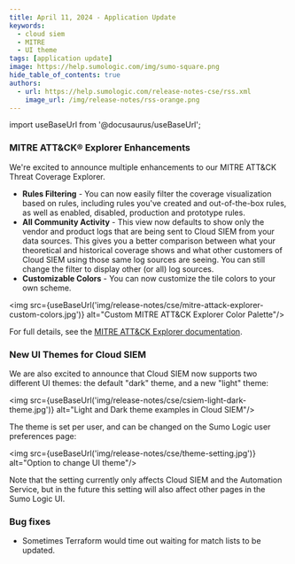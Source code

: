 ```yaml
---
title: April 11, 2024 - Application Update
keywords:
  - cloud siem
  - MITRE
  - UI theme
tags: [application update]
image: https://help.sumologic.com/img/sumo-square.png
hide_table_of_contents: true
authors:
  - url: https://help.sumologic.com/release-notes-cse/rss.xml
    image_url: /img/release-notes/rss-orange.png
---
```


import useBaseUrl from '@docusaurus/useBaseUrl';

### MITRE ATT&amp;CK&reg; Explorer Enhancements

We're excited to announce multiple enhancements to our MITRE ATT&amp;CK Threat Coverage Explorer.

* **Rules Filtering** - You can now easily filter the coverage visualization based on rules, including rules you've created and out-of-the-box rules, as well as enabled, disabled, production and prototype rules. 
* **All Community Activity** - This view now defaults to show only the vendor and product logs that are being sent to Cloud SIEM from your data sources. This gives you a better comparison between what your theoretical and historical coverage shows and what other customers of Cloud SIEM using those same log sources are seeing. You can still change the filter to display other (or all) log sources.
* **Customizable Colors** - You can now customize the tile colors to your own scheme.

<img src={useBaseUrl('img/release-notes/cse/mitre-attack-explorer-custom-colors.jpg')} alt="Custom MITRE ATT&amp;CK Explorer Color Palette"/>

For full details, see the [MITRE ATT&amp;CK Explorer documentation](/docs/cse/administration/mitre-coverage/).

### New UI Themes for Cloud SIEM

We are also excited to announce that Cloud SIEM now supports two different UI themes: the default "dark" theme, and a new "light" theme:

<img src={useBaseUrl('img/release-notes/cse/csiem-light-dark-theme.jpg')} alt="Light and Dark theme examples in Cloud SIEM"/>

The theme is set per user, and can be changed on the Sumo Logic user preferences page:

<img src={useBaseUrl('img/release-notes/cse/theme-setting.jpg')} alt="Option to change UI theme"/>

Note that the setting currently only affects Cloud SIEM and the Automation Service, but in the future this setting will also affect other pages in the Sumo Logic UI.

### Bug fixes

* Sometimes Terraform would time out waiting for match lists to be updated.
